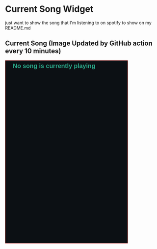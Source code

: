 # Current Song Widget
just want to show the song that I'm listening to on spotify to show on my README.md

## Current Song (Image Updated by GitHub action every 10 minutes)
![](songs-pictures/image647.png)

